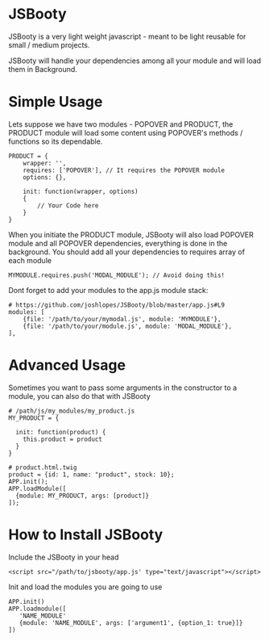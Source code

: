 # JSBooty
JSBooty is a very light weight javascript - meant to be light reusable for small / medium projects.

JSBooty will handle your dependencies among all your module and will load them in Background.

# Simple Usage

Lets suppose we have two modules - POPOVER and PRODUCT, the PRODUCT module will load some content using POPOVER's methods / functions so its dependable.

````
PRODUCT = {
    wrapper: '',
    requires: ['POPOVER'], // It requires the POPOVER module
    options: {},
    
    init: function(wrapper, options)
    {
        // Your Code here
    }
}
````

When you initiate the PRODUCT module, JSBooty will also load POPOVER module and all POPOVER dependencies, everything is done in the background. You should add all your dependencies to requires array of each module

````
MYMODULE.requires.push('MODAL_MODULE'); // Avoid doing this!
````

Dont forget to add your modules to the app.js module stack:

````
# https://github.com/joshlopes/JSBooty/blob/master/app.js#L9
modules: [
    {file: '/path/to/your/mymodal.js', module: 'MYMODULE'},
    {file: '/path/to/your/module.js', module: 'MODAL_MODULE'},
],
````

# Advanced Usage

Sometimes you want to pass some arguments in the constructor to a module, you can also do that with JSBooty
````
# /path/js/my_modules/my_product.js
MY_PRODUCT = {

  init: function(product) {
    this.product = product
  }
}

# product.html.twig
product = {id: 1, name: "product", stock: 10};
APP.init();
APP.loadModule([
  {module: MY_PRODUCT, args: [product]}
]);
````

# How to Install JSBooty

Include the JSBooty in your head
````
<script src="/path/to/jsbooty/app.js' type="text/javascript"></script>
````

Init and load the modules you are going to use
````
APP.init()
APP.loadmodule([
   'NAME_MODULE'
   {module: 'NAME_MODULE', args: ['argument1', {option_1: true}]}
])
````
